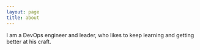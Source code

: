 ```yaml
---
layout: page
title: about
---
```

I am a DevOps engineer and leader, who likes to keep learning and getting better at his craft.